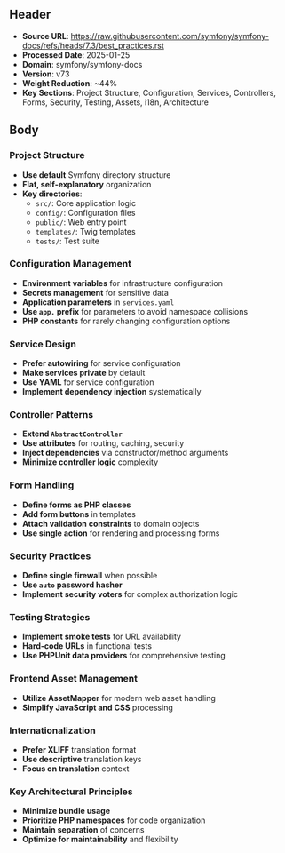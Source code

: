 ## Header
- **Source URL**: https://raw.githubusercontent.com/symfony/symfony-docs/refs/heads/7.3/best_practices.rst
- **Processed Date**: 2025-01-25
- **Domain**: symfony/symfony-docs
- **Version**: v73
- **Weight Reduction**: ~44%
- **Key Sections**: Project Structure, Configuration, Services, Controllers, Forms, Security, Testing, Assets, i18n, Architecture

## Body

### Project Structure
- **Use default** Symfony directory structure
- **Flat, self-explanatory** organization
- **Key directories**:
  - `src/`: Core application logic
  - `config/`: Configuration files
  - `public/`: Web entry point
  - `templates/`: Twig templates
  - `tests/`: Test suite

### Configuration Management
- **Environment variables** for infrastructure configuration
- **Secrets management** for sensitive data
- **Application parameters** in `services.yaml`
- **Use `app.` prefix** for parameters to avoid namespace collisions
- **PHP constants** for rarely changing configuration options

### Service Design
- **Prefer autowiring** for service configuration
- **Make services private** by default
- **Use YAML** for service configuration
- **Implement dependency injection** systematically

### Controller Patterns
- **Extend `AbstractController`**
- **Use attributes** for routing, caching, security
- **Inject dependencies** via constructor/method arguments
- **Minimize controller logic** complexity

### Form Handling
- **Define forms as PHP classes**
- **Add form buttons** in templates
- **Attach validation constraints** to domain objects
- **Use single action** for rendering and processing forms

### Security Practices
- **Define single firewall** when possible
- **Use `auto` password hasher**
- **Implement security voters** for complex authorization logic

### Testing Strategies
- **Implement smoke tests** for URL availability
- **Hard-code URLs** in functional tests
- **Use PHPUnit data providers** for comprehensive testing

### Frontend Asset Management
- **Utilize AssetMapper** for modern web asset handling
- **Simplify JavaScript and CSS** processing

### Internationalization
- **Prefer XLIFF** translation format
- **Use descriptive** translation keys
- **Focus on translation** context

### Key Architectural Principles
- **Minimize bundle usage**
- **Prioritize PHP namespaces** for code organization
- **Maintain separation** of concerns
- **Optimize for maintainability** and flexibility